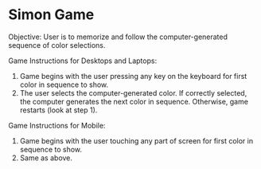 # Simon Game

Objective: User is to memorize and follow the computer-generated sequence of color selections.

Game Instructions for Desktops and Laptops:

1. Game begins with the user pressing any key on the keyboard for first color in sequence to show.
2. The user selects the computer-generated color. If correctly selected, the computer generates the next color in sequence. Otherwise, game restarts (look at step 1).

Game Instructions for Mobile:

1. Game begins with the user touching any part of screen for first color in sequence to show.
2. Same as above.
